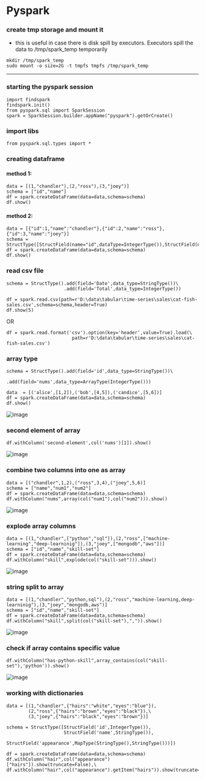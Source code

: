 # Pyspark
### create tmp storage and mount it
- this is useful in case there is disk spill by executors. Executors spill the data to /tmp/spark_temp temporarily 
```
mkdir /tmp/spark_temp
sudo mount -o size=2G -t tmpfs tmpfs /tmp/spark_temp
```


---
### starting the pyspark session
```
import findspark
findspark.init()
from pyspark.sql import SparkSession
spark = SparkSession.builder.appName("pyspark").getOrCreate()
```




### import libs
```
from pyspark.sql.types import *
```
### creating dataframe
#### method 1:
```
data = [(1,"chandler"),(2,"ross"),(3,"joey")]
schema = ["id","name"]
df = spark.createDataFrame(data=data,schema=schema)
df.show()
```
#### method 2:
```
data = [{"id":1,"name":"chandler"},{"id":2,"name":"ross"},{"id":3,"name":"joey"}]
schema = StructType([StructField(name="id",dataType=IntegerType()),StructField(name="name",dataType=StringType())])
df = spark.createDataFrame(data=data,schema=schema)
df.show()
```
### read csv file
```
schema = StructType().add(field='Date',data_type=StringType())\
                     .add(field='Total',data_type=IntegerType())

df = spark.read.csv(path=r'D:\data\tabular\time-series\sales\cat-fish-sales.csv',schema=schema,header=True)
df.show(5)
```
OR
```
df = spark.read.format('csv').option(key='header',value=True).load(\
                        path=r'D:\data\tabular\time-series\sales\cat-fish-sales.csv')

```
### array type
```
schema = StructType().add(field='id',data_type=StringType())\
                     .add(field='nums',data_type=ArrayType(IntegerType()))

data  = [('alice',[1,2]),('bob',[4,5]),('candice',[5,6])]
df = spark.createDataFrame(data=data,schema=schema)
df.show()
```
![image](https://github.com/SHRIDHARKN/data_science/assets/74343939/cb17a9c6-41aa-4f99-89ba-ce8b8763427d)
### second element of array
```
df.withColumn('second-element',col('nums')[1]).show()
```
![image](https://github.com/SHRIDHARKN/data_science/assets/74343939/989cc181-71ff-4621-a0ab-b94e4dc2e883)
### combine two columns into one as array
```
data = [("chandler",1,2),("ross",3,4),("joey",5,6)]
schema = ["name","num1","num2"]
df = spark.createDataFrame(data=data,schema=schema)
df.withColumn("nums",array(col("num1"),col("num2"))).show()
```
![image](https://github.com/SHRIDHARKN/data_science/assets/74343939/bea2e614-b16b-4e53-a379-73b60fcf276a)
### explode array columns
```
data = [(1,"chandler",["python","sql"]),(2,"ross",["machine-learning","deep-learninig"]),(3,"joey",["mongodb","aws"])]
schema = ["id","name","skill-set"]
df = spark.createDataFrame(data=data,schema=schema)
df.withColumn("skill",explode(col("skill-set"))).show()
```
![image](https://github.com/SHRIDHARKN/data_science/assets/74343939/f84dfea9-a1a6-48bc-9aa6-95ad28553bbf)
### string split to array
```
data = [(1,"chandler","python,sql"),(2,"ross","machine-learning,deep-learninig"),(3,"joey","mongodb,aws")]
schema = ["id","name","skill-set"]
df = spark.createDataFrame(data=data,schema=schema)
df.withColumn("skill",split(col("skill-set"),",")).show()
```
![image](https://github.com/SHRIDHARKN/data_science/assets/74343939/ffcfb6f1-df35-4278-8718-73ee06578a5b)
### check if array contains specific value
```
df.withColumn("has-python-skill",array_contains(col("skill-set"),'python')).show()
```
![image](https://github.com/SHRIDHARKN/data_science/assets/74343939/bf7beda8-f046-4afe-b0db-199fcf32302a)
### working with dictionaries 
```
data = [(1,"chandler",{"hairs":"white","eyes":"blue"}),
        (2,"ross",{"hairs":"brown","eyes":"black"}),\
        (3,"joey",{"hairs":"black","eyes":"brown"})]

schema = StructType([StructField('id',IntegerType()),
                     StructField('name',StringType()),
                     StructField('appearance',MapType(StringType(),StringType()))])

df = spark.createDataFrame(data=data,schema=schema)
df.withColumn("hair",col("appearance")["hairs"]).show(truncate=False),\
df.withColumn("hair",col("appearance").getItem("hairs")).show(truncate=False)
```
